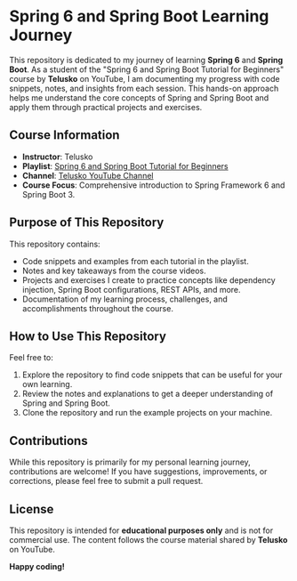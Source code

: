 # Spring 6 and Spring Boot Learning Journey  

This repository is dedicated to my journey of learning **Spring 6** and **Spring Boot**. As a student of the "Spring 6 and Spring Boot Tutorial for Beginners" course by **Telusko** on YouTube, I am documenting my progress with code snippets, notes, and insights from each session. This hands-on approach helps me understand the core concepts of Spring and Spring Boot and apply them through practical projects and exercises.  

## Course Information  

- **Instructor**: Telusko  
- **Playlist**: [Spring 6 and Spring Boot Tutorial for Beginners](https://www.youtube.com/playlist?list=PLsyeobzWxl7qbKoSgR5ub6jolI8-ocxCF)  
- **Channel**: [Telusko YouTube Channel](https://www.youtube.com/@Telusko)  
- **Course Focus**: Comprehensive introduction to Spring Framework 6 and Spring Boot 3.  

## Purpose of This Repository  

This repository contains:  

- Code snippets and examples from each tutorial in the playlist.  
- Notes and key takeaways from the course videos.  
- Projects and exercises I create to practice concepts like dependency injection, Spring Boot configurations, REST APIs, and more.  
- Documentation of my learning process, challenges, and accomplishments throughout the course.  

## How to Use This Repository  

Feel free to:  
1. Explore the repository to find code snippets that can be useful for your own learning.  
2. Review the notes and explanations to get a deeper understanding of Spring and Spring Boot.  
3. Clone the repository and run the example projects on your machine.  

## Contributions  

While this repository is primarily for my personal learning journey, contributions are welcome! If you have suggestions, improvements, or corrections, please feel free to submit a pull request.  

## License  

This repository is intended for **educational purposes only** and is not for commercial use. The content follows the course material shared by **Telusko** on YouTube.  

**Happy coding!**
